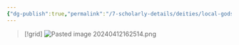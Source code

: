 ```yaml
---
{"dg-publish":true,"permalink":"/7-scholarly-details/deities/local-gods/genesis/","noteIcon":""}
---
```


>[!grid]
>![Pasted image 20240412162514.png](/img/user/x.%20Assets/Attachments/Pasted%20image%2020240412162514.png)

